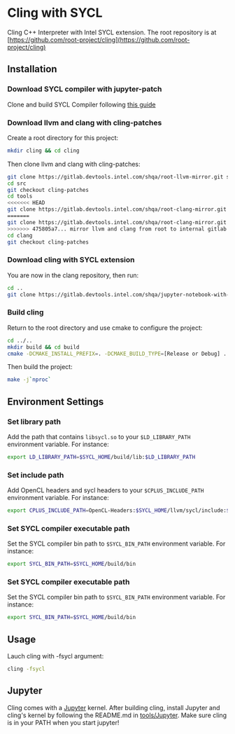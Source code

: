 Cling with SYCL
=========================================

Cling C++ Interpreter with Intel SYCL extension. The root repository is at [https://github.com/root-project/cling](https://github.com/root-project/cling)

Installation
------------
### Download SYCL compiler with jupyter-patch
Clone and build SYCL Compiler following [this guide](https://gitlab.devtools.intel.com/shqa/llvm/blob/jupyter-patch/sycl/doc/GetStartedWithSYCLCompiler.md)
### Download llvm and clang with cling-patches
Create a root directory for this project:
```bash
mkdir cling && cd cling
```
Then clone llvm and clang with cling-patches:
```bash
git clone https://gitlab.devtools.intel.com/shqa/root-llvm-mirror.git src
cd src
git checkout cling-patches
cd tools
<<<<<<< HEAD
git clone https://gitlab.devtools.intel.com/shqa/root-clang-mirror.git clang
=======
git clone https://gitlab.devtools.intel.com/shqa/root-clang-mirror.git
>>>>>>> 475805a7... mirror llvm and clang from root to internal gitlab
cd clang
git checkout cling-patches
```
### Download cling with SYCL extension
You are now in the clang repository, then run:
```bash
cd ..
git clone https://gitlab.devtools.intel.com/shqa/jupyter-notebook-with-sycl.git cling
```
### Build cling
Return to the root directory and use cmake to configure the project:
```bash
cd ../..
mkdir build && cd build
cmake -DCMAKE_INSTALL_PREFIX=. -DCMAKE_BUILD_TYPE=[Release or Debug] ../src
```
Then build the project:
```bash
make -j`nproc`
```

Environment Settings
------------
### Set library path
Add the path that contains `libsycl.so` to your `$LD_LIBRARY_PATH` environment variable. For instance:
```bash
export LD_LIBRARY_PATH=$SYCL_HOME/build/lib:$LD_LIBRARY_PATH
```
### Set include path
Add OpenCL headers and sycl headers to your `$CPLUS_INCLUDE_PATH` environment variable. For instance:
```bash
export CPLUS_INCLUDE_PATH=OpenCL-Headers:$SYCL_HOME/llvm/sycl/include:$CPLUS_INCLUDE_PATH
```
### Set SYCL compiler executable path
Set the SYCL compiler bin path to `$SYCL_BIN_PATH` environment variable. For instance:
```bash
export SYCL_BIN_PATH=$SYCL_HOME/build/bin
```
### Set SYCL compiler executable path
Set the SYCL compiler bin path to `$SYCL_BIN_PATH` environment variable. For instance:
```bash
export SYCL_BIN_PATH=$SYCL_HOME/build/bin
```

Usage
------------
Lauch cling with -fsycl argument:
```bash
cling -fsycl
```

Jupyter
------------
Cling comes with a [Jupyter](http://jupyter.org) kernel. After building cling,
install Jupyter and cling's kernel by following the README.md in
[tools/Jupyter](tools/Jupyter). Make sure cling is in your PATH when you start jupyter!